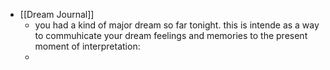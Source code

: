 - [[Dream Journal]]
	- you had a kind of major dream so far tonight. this is intende as a way to commuhicate your dream feelings and memories to the present moment of interpretation:
	-